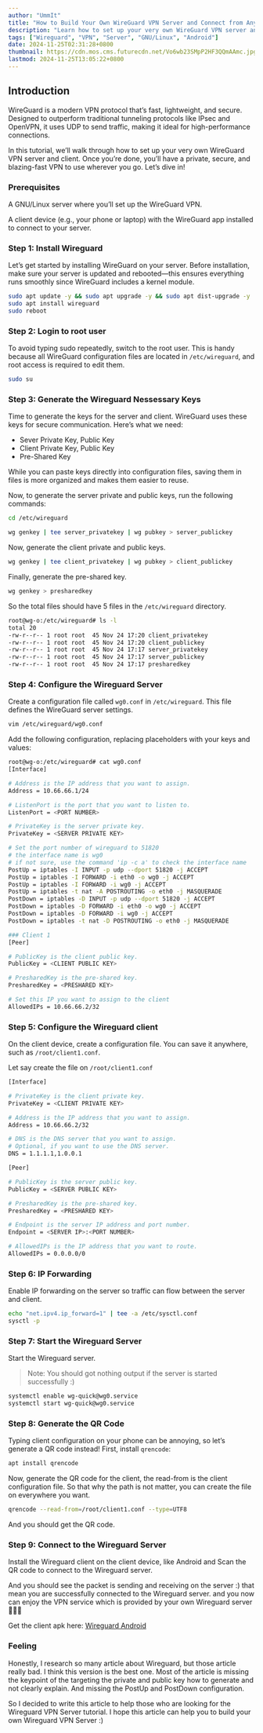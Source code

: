 ```yaml
---
author: "UmmIt"
title: "How to Build Your Own WireGuard VPN Server and Connect from Anywhere!"
description: "Learn how to set up your very own WireGuard VPN server and securely connect from anywhere!"
tags: ["Wireguard", "VPN", "Server", "GNU/Linux", "Android"]
date: 2024-11-25T02:31:28+0800
thumbnail: https://cdn.mos.cms.futurecdn.net/Vo6wb23SMpP2HF3QQmAAmc.jpg
lastmod: 2024-11-25T13:05:22+0800
---
```


## Introduction

WireGuard is a modern VPN protocol that’s fast, lightweight, and secure. Designed to outperform traditional tunneling protocols like IPsec and OpenVPN, it uses UDP to send traffic, making it ideal for high-performance connections.

In this tutorial, we’ll walk through how to set up your very own WireGuard VPN server and client. Once you’re done, you’ll have a private, secure, and blazing-fast VPN to use wherever you go. Let’s dive in!

### Prerequisites

A GNU/Linux server where you’ll set up the WireGuard VPN.

A client device (e.g., your phone or laptop) with the WireGuard app installed to connect to your server.

### Step 1: Install Wireguard

Let’s get started by installing WireGuard on your server. Before installation, make sure your server is updated and rebooted—this ensures everything runs smoothly since WireGuard includes a kernel module.

```bash
sudo apt update -y && sudo apt upgrade -y && sudo apt dist-upgrade -y
sudo apt install wireguard
sudo reboot
```

### Step 2: Login to root user

To avoid typing sudo repeatedly, switch to the root user. This is handy because all WireGuard configuration files are located in `/etc/wireguard`, and root access is required to edit them.

```bash
sudo su
```

### Step 3: Generate the Wireguard Nessessary Keys

Time to generate the keys for the server and client. WireGuard uses these keys for secure communication. Here’s what we need:

- Sever Private Key, Public Key
- Client Private Key, Public Key
- Pre-Shared Key

While you can paste keys directly into configuration files, saving them in files is more organized and makes them easier to reuse.

Now, to generate the server private and public keys, run the following commands:

```bash
cd /etc/wireguard

wg genkey | tee server_privatekey | wg pubkey > server_publickey
```

Now, generate the client private and public keys.

```bash
wg genkey | tee client_privatekey | wg pubkey > client_publickey
```

Finally, generate the pre-shared key.

```bash
wg genkey > presharedkey
```

So the total files should have 5 files in the `/etc/wireguard` directory.

```bash
root@wg-o:/etc/wireguard# ls -l
total 20
-rw-r--r-- 1 root root  45 Nov 24 17:20 client_privatekey
-rw-r--r-- 1 root root  45 Nov 24 17:20 client_publickey
-rw-r--r-- 1 root root  45 Nov 24 17:17 server_privatekey
-rw-r--r-- 1 root root  45 Nov 24 17:17 server_publickey
-rw-r--r-- 1 root root  45 Nov 24 17:17 presharedkey
```

### Step 4: Configure the Wireguard Server

Create a configuration file called `wg0.conf` in `/etc/wireguard`. This file defines the WireGuard server settings.

```bash
vim /etc/wireguard/wg0.conf
```

Add the following configuration, replacing placeholders with your keys and values:

```bash
root@wg-o:/etc/wireguard# cat wg0.conf 
[Interface]

# Address is the IP address that you want to assign.
Address = 10.66.66.1/24

# ListenPort is the port that you want to listen to.
ListenPort = <PORT NUMBER>

# PrivateKey is the server private key.
PrivateKey = <SERVER PRIVATE KEY>

# Set the port number of wireguard to 51820
# the interface name is wg0
# if not sure, use the command 'ip -c a' to check the interface name
PostUp = iptables -I INPUT -p udp --dport 51820 -j ACCEPT
PostUp = iptables -I FORWARD -i eth0 -o wg0 -j ACCEPT
PostUp = iptables -I FORWARD -i wg0 -j ACCEPT
PostUp = iptables -t nat -A POSTROUTING -o eth0 -j MASQUERADE
PostDown = iptables -D INPUT -p udp --dport 51820 -j ACCEPT
PostDown = iptables -D FORWARD -i eth0 -o wg0 -j ACCEPT
PostDown = iptables -D FORWARD -i wg0 -j ACCEPT
PostDown = iptables -t nat -D POSTROUTING -o eth0 -j MASQUERADE

### Client 1
[Peer]

# PublicKey is the client public key.
PublicKey = <CLIENT PUBLIC KEY>

# PresharedKey is the pre-shared key.
PresharedKey = <PRESHARED KEY>

# Set this IP you want to assign to the client
AllowedIPs = 10.66.66.2/32
```

### Step 5: Configure the Wireguard client

On the client device, create a configuration file. You can save it anywhere, such as `/root/client1.conf`.

Let say create the file on `/root/client1.conf`

```bash
[Interface]

# PrivateKey is the client private key.
PrivateKey = <CLIENT PRIVATE KEY>

# Address is the IP address that you want to assign.
Address = 10.66.66.2/32

# DNS is the DNS server that you want to assign.
# Optional, if you want to use the DNS server.
DNS = 1.1.1.1,1.0.0.1

[Peer]

# PublicKey is the server public key.
PublicKey = <SERVER PUBLIC KEY>

# PresharedKey is the pre-shared key.
PresharedKey = <PRESHARED KEY>

# Endpoint is the server IP address and port number.
Endpoint = <SERVER IP>:<PORT NUMBER>

# AllowedIPs is the IP address that you want to route.
AllowedIPs = 0.0.0.0/0
```

### Step 6: IP Forwarding

Enable IP forwarding on the server so traffic can flow between the server and client.

```bash
echo "net.ipv4.ip_forward=1" | tee -a /etc/sysctl.conf
sysctl -p
```

### Step 7: Start the Wireguard Server

Start the Wireguard server.

>Note: You should got nothing output if the server is started successfully :)

```bash
systemctl enable wg-quick@wg0.service
systemctl start wg-quick@wg0.service
```

### Step 8: Generate the QR Code

Typing client configuration on your phone can be annoying, so let’s generate a QR code instead! First, install `qrencode`:

```bash
apt install qrencode
```

Now, generate the QR code for the client, the read-from is the client configuration file. So that why the path is not matter, you can create the file on everywhere you want.

```bash
qrencode --read-from=/root/client1.conf --type=UTF8
```

And you should get the QR code.

### Step 9: Connect to the Wireguard Server

Install the Wireguard client on the client device, like Android and Scan the QR code to connect to the Wireguard server.

And you should see the packet is sending and receiving on the server :) that mean you are successfully connected to the Wireguard server. and you now can enjoy the VPN service which is provided by your own Wireguard server 🤞🤞🤞

Get the client apk here: [Wireguard Android](https://github.com/WireGuard/wireguard-android)

### Feeling 

Honestly, I research so many article about Wireguard, but those article really bad. I think this version is the best one. Most of the article is missing the keypoint of the targeting the private and public key how to generate and not clearly explain. And missing the PostUp and PostDown configuration.

So I decided to write this article to help those who are looking for the Wireguard VPN Server tutorial. I hope this article can help you to build your own Wireguard VPN Server :)
